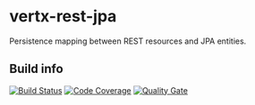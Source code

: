# vertx-rest-jpa
Persistence mapping between REST resources and JPA entities.

## Build info
[![Build Status](https://travis-ci.org/dslash/vertx-rest-jpa.svg?branch=master)](https://travis-ci.org/dslash/vertx-rest-jpa)
[![Code Coverage](https://sonarcloud.io/api/badges/measure?key=com.github.dslash:vertx-rest-jpa&metric=coverage)](https://sonarcloud.io/dashboard/index/com.github.dslash:vertx-rest-jpa)
[![Quality Gate](https://sonarcloud.io/api/badges/gate?key=com.github.dslash:vertx-rest-jpa)](https://sonarcloud.io/dashboard/index/com.github.dslash:vertx-rest-jpa)